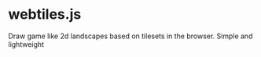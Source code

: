 # webtiles.js
Draw game like 2d landscapes based on tilesets in the browser. Simple and lightweight
